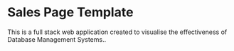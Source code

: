 # Sales Page Template
 This is a full stack web application created to visualise the effectiveness of Database Management Systems..

